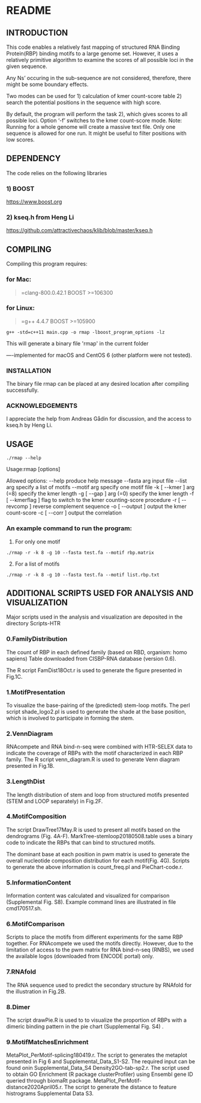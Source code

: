 # README


## INTRODUCTION

This code enables a relatively fast mapping of structured RNA Binding Protein(RBP) binding motifs to a large genome set.
However, it uses a relatively primitive algorithm to examine the scores of all possible loci in the given sequence.

Any Ns’ occuring in the sub-sequence are not considered, therefore, there might be some boundary effects.

Two modes can be used for 1) calculation of kmer count-score table 2) search the potential positions in the sequence with high score.

By default, the program will perform the task 2), which gives scores to all possible loci. Option ‘-f’ switches to the kmer count-score mode.
Note: Running for a whole genome will create a massive text file. Only one sequence is allowed for one run. It might be useful to filter positions with low scores.


## DEPENDENCY

The code relies on the following libraries

### 1) BOOST
https://www.boost.org
### 2) kseq.h from Heng Li
https://github.com/attractivechaos/klib/blob/master/kseq.h

## COMPILING

Compiling this program requires:

### for Mac:
>=clang-800.0.42.1
BOOST >=106300

### for Linux:
>=g++ 4.4.7
BOOST >=105900

```
g++ -std=c++11 main.cpp -o rmap -lboost_program_options -lz
```
This will generate a binary file 'rmap' in the current folder

—-implemented for macOS and CentOS 6 (other platform were not tested).

### INSTALLATION

The binary file rmap can be placed at any desired location after compiling successfully.

### ACKNOWLEDGEMENTS

I appreciate the help from Andreas Gådin for discussion, and the access to kseq.h by Heng Li.


## USAGE

```
./rmap --help
```
Usage:rmap [options]

Allowed options:
--help                 produce help message
--fasta arg            input file
--list arg             specify a list of motifs
--motif arg            specify one motif file
-k [ --kmer ] arg (=8) specify the kmer length
-g [ --gap ] arg (=0)  specify the kmer length
-f [ --kmerflag ]      flag to switch to the kmer counting-score procedure
-r [ --revcomp ]       reverse complement sequence
-o [ --output ]        output the kmer count-score
-c [ --corr ]          output the correlation



### An example command to run the program:

1) For only one motif

```
./rmap -r -k 8 -g 10 --fasta test.fa --motif rbp.matrix
```

2) For a list of motifs
```
./rmap -r -k 8 -g 10 --fasta test.fa --motif list.rbp.txt
```




## ADDITIONAL SCRIPTS USED FOR ANALYSIS AND VISUALIZATION

Major scripts used in the analysis and visualization are deposited in the directory Scripts-HTR

### 0.FamilyDistribution
The count of RBP in each defined family (based on RBD, organism: homo sapiens)
Table downloaded from CISBP-RNA database (version 0.6). 

The R script FamDist18Oct.r is used to generate the figure presented in Fig.1C.

### 1.MotifPresentation
To visualize the base-pairing of the (predicted) stem-loop motifs.
The perl script shade_logo2.pl is used to generate the shade at the base position, which is involved to participate in forming the stem.

### 2.VennDiagram

RNAcompete and RNA bind-n-seq were combined with HTR-SELEX data to indicate the coverage of RBPs with the motif characterized in each RBP family.
The R script venn_diagram.R is used to generate Venn diagram presented in Fig.1B.

### 3.LengthDist
The length distribution of stem and loop from structured motifs presented (STEM and LOOP separately) in Fig.2F.

### 4.MotifComposition 

The script DrawTree17May.R is used to present all motifs based on the dendrograms (Fig. 4A-F). MarkTree-stemloop20180508.table uses a binary code to indicate the RBPs that can bind to structured motifs.


The dominant base at each position in pwm matrix is used to generate the overall nucleotide composition distribution for each motif(Fig. 4G). Scripts to generate the above information is count_freq.pl and PieChart-code.r.


### 5.InformationContent
Information content was calculated and visualized for comparison (Supplemental Fig. S8). Example command lines are illustrated in file cmd170517.sh.

### 6.MotifComparison

Scripts to place the motifs from different experiments for the same RBP together. 
For RNAcompete we used the motifs directly. However, due to the limitation of access to the pwm matrix for RNA bind-n-seq (RNBS), we used the available logos (downloaded from ENCODE portal) only.

### 7.RNAfold

The RNA sequence used to predict the secondary structure by RNAfold for the illustration in Fig.2B.

### 8.Dimer

The script drawPie.R is used to to visualize the proportion of RBPs with a dimeric binding pattern in the pie chart (Supplemental Fig. S4) .

### 9.MotifMatchesEnrichment

MetaPlot_PerMotif-splicing180419.r. The script to generates the metaplot presented in Fig 6 and Supplemental_Data_S1-S2. The required input can be found onin Supplemental_Data_S4
Density2GO-tab-sp2.r. The script used to obtain GO Enrichment (R package clusterProfiler) using Ensembl gene ID queried through biomaRt package.
MetaPlot_PerMotif-distance2020April05.r. The script to generate the distance to feature histrograms Supplemental Data S3.
